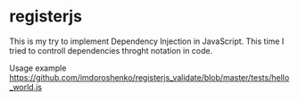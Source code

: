 registerjs
==========

This is my try to implement Dependency Injection in JavaScript. This time I tried to controll dependencies throght notation in code. 

Usage example https://github.com/imdoroshenko/registerjs_validate/blob/master/tests/hello_world.js

